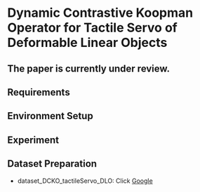 # Dynamic Contrastive Koopman Operator for Tactile Servo of Deformable Linear Objects

## The paper is currently under review.

## Requirements

## Environment Setup

## Experiment

## Dataset Preparation

* dataset_DCKO_tactileServo_DLO: Click [Google](https://www.google.com)
